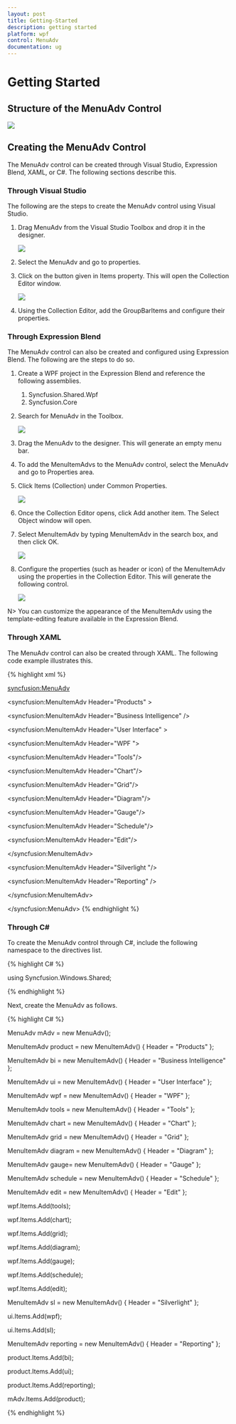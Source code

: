 ```yaml
---
layout: post
title: Getting-Started
description: getting started
platform: wpf
control: MenuAdv
documentation: ug
---
```


# Getting Started

## Structure of the MenuAdv Control

![](Getting-Started_images/Getting-Started_img1.png)



## Creating the MenuAdv Control 

The MenuAdv control can be created through Visual Studio, Expression Blend, XAML, or C#. The following sections describe this.

### Through Visual Studio

The following are the steps to create the MenuAdv control using Visual Studio.

1. Drag MenuAdv from the Visual Studio Toolbox and drop it in the designer.

   ![](Getting-Started_images/Getting-Started_img2.png)



2. Select the MenuAdv and go to properties.
3. Click on the button given in Items property. This will open the Collection Editor window.



   ![](Getting-Started_images/Getting-Started_img3.png)



4. Using the Collection Editor, add the GroupBarItems and configure their properties.

   

### Through Expression Blend


The MenuAdv control can also be created and configured using Expression Blend. The following are the steps to do so.

1. Create a WPF project in the Expression Blend and reference the following assemblies.
    1. Syncfusion.Shared.Wpf
    2. Syncfusion.Core
2. Search for MenuAdv in the Toolbox.


   ![](Getting-Started_images/Getting-Started_img4.png)



3. Drag the MenuAdv to the designer. This will generate an empty menu bar. 
4. To add the MenuItemAdvs to the MenuAdv control, select the MenuAdv and go to Properties area.
5. Click Items (Collection) under Common Properties.


   ![](Getting-Started_images/Getting-Started_img5.png)



6. Once the Collection Editor opens, click Add another item.  The Select Object window will open.
7. Select MenuItemAdv by typing MenuItemAdv in the search box, and then click OK.



    ![](Getting-Started_images/Getting-Started_img6.png)



8. Configure the properties (such as header or icon) of the MenuItemAdv using the properties in the Collection Editor. This will generate the following control.

	![](Getting-Started_images/Getting-Started_img7.png)

   

N> You can customize the appearance of the MenuItemAdv using the template-editing feature available in the Expression Blend.

### Through XAML

The MenuAdv control can also be created through XAML. The following code example illustrates this.


{% highlight xml %}



<syncfusion:MenuAdv>



<syncfusion:MenuItemAdv Header="Products" >



<syncfusion:MenuItemAdv Header="Business Intelligence" />              



<syncfusion:MenuItemAdv Header="User Interface" >



<syncfusion:MenuItemAdv Header="WPF  ">



<syncfusion:MenuItemAdv Header="Tools"/>

<syncfusion:MenuItemAdv Header="Chart"/>

<syncfusion:MenuItemAdv Header="Grid"/>

<syncfusion:MenuItemAdv Header="Diagram"/>

<syncfusion:MenuItemAdv Header="Gauge"/>

<syncfusion:MenuItemAdv Header="Schedule"/>

<syncfusion:MenuItemAdv Header="Edit"/>



</syncfusion:MenuItemAdv>



<syncfusion:MenuItemAdv Header="Silverlight "/>               



<syncfusion:MenuItemAdv Header="Reporting" />   



</syncfusion:MenuItemAdv>

</syncfusion:MenuAdv>
{% endhighlight %}


### Through C#

To create the MenuAdv control through C#, include the following namespace to the directives list.

{% highlight C# %}



using Syncfusion.Windows.Shared;

{% endhighlight %}



 Next, create the MenuAdv as follows.

 {% highlight C# %}

 

MenuAdv mAdv = new MenuAdv();



MenuItemAdv product = new MenuItemAdv() { Header = "Products" };



MenuItemAdv bi = new MenuItemAdv() { Header = "Business Intelligence" };            



MenuItemAdv ui = new MenuItemAdv() { Header = "User Interface" };



MenuItemAdv wpf = new MenuItemAdv() { Header = "WPF" };



MenuItemAdv tools = new MenuItemAdv() { Header = "Tools" };

MenuItemAdv chart = new MenuItemAdv() { Header = "Chart" };

MenuItemAdv grid = new MenuItemAdv() { Header = "Grid" };

MenuItemAdv diagram = new MenuItemAdv() { Header = "Diagram" };

MenuItemAdv  gauge= new MenuItemAdv() { Header = "Gauge" };

MenuItemAdv schedule = new MenuItemAdv() { Header = "Schedule" };

MenuItemAdv edit = new MenuItemAdv() { Header = "Edit" };                         



wpf.Items.Add(tools);

wpf.Items.Add(chart);

wpf.Items.Add(grid);

wpf.Items.Add(diagram);

wpf.Items.Add(gauge);

wpf.Items.Add(schedule);

wpf.Items.Add(edit);



MenuItemAdv sl = new MenuItemAdv() { Header = "Silverlight" };

ui.Items.Add(wpf);

ui.Items.Add(sl);



MenuItemAdv reporting = new MenuItemAdv() { Header = "Reporting" };

product.Items.Add(bi);

product.Items.Add(ui);                

product.Items.Add(reporting);



mAdv.Items.Add(product);

{% endhighlight %}



